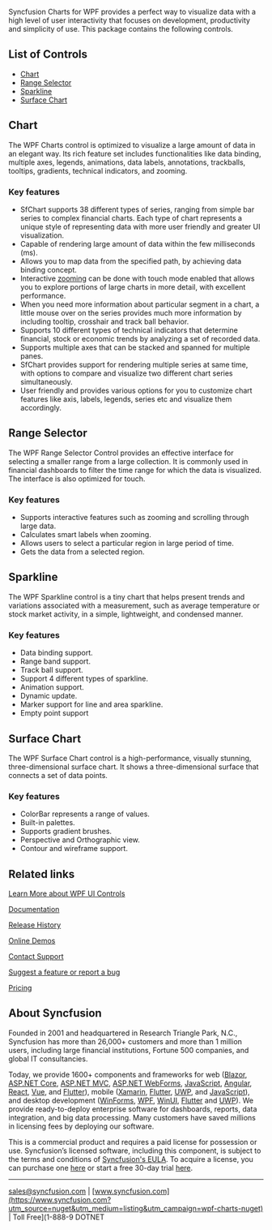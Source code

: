 Syncfusion Charts for WPF provides a perfect way to visualize data with a high level of user interactivity that focuses on development, productivity and simplicity of use. This package contains the following controls.

## List of Controls

* [Chart](https://www.syncfusion.com/wpf-controls/chart?utm_source=nuget&utm_medium=listing&utm_campaign=wpf-charts-nuget)
* [Range Selector](https://www.syncfusion.com/wpf-controls/range-selector?utm_source=nuget&utm_medium=listing&utm_campaign=wpf-charts-nuget)
* [Sparkline](https://www.syncfusion.com/wpf-controls/sparkline?utm_source=nuget&utm_medium=listing&utm_campaign=wpf-charts-nuget)
* [Surface Chart](https://www.syncfusion.com/wpf-controls/surface-chart?utm_source=nuget&utm_medium=listing&utm_campaign=wpf-charts-nuget)

## Chart

The WPF Charts control is optimized to visualize a large amount of data in an elegant way. Its rich feature set includes functionalities like data binding, multiple axes, legends, animations, data labels, annotations, trackballs, tooltips, gradients, technical indicators, and zooming.

### Key features

* SfChart supports 38 different types of series, ranging from simple bar series to complex financial charts. Each type of chart represents a unique style of representing data with more user friendly and greater UI visualization.
* Capable of rendering large amount of data within the few milliseconds (ms).
* Allows you to map data from the specified path, by achieving data binding concept.
* Interactive [zooming](https://help.syncfusion.com/wpf/sfchart/interactive-features?utm_source=nuget&utm_medium=listing&utm_campaign=wpf-charts-nuget#zooming-and-panning) can be done with touch mode enabled that allows you to explore portions of large charts in more detail, with excellent performance.
* When you need more information about particular segment in a chart, a little mouse over on the series provides much more information by including tooltip, crosshair and track ball behavior.
* Supports 10 different types of technical indicators that determine financial, stock or economic trends by analyzing a set of recorded data.
* Supports multiple axes that can be stacked and spanned for multiple panes.
* SfChart provides support for rendering multiple series at same time, with options to compare and visualize two different chart series simultaneously.
* User friendly and provides various options for you to customize chart features like axis, labels, legends, series etc and visualize them accordingly.

## Range Selector

The WPF Range Selector Control provides an effective interface for selecting a smaller range from a large collection. It is commonly used in financial dashboards to filter the time range for which the data is visualized. The interface is also optimized for touch.

### Key features

* Supports interactive features such as zooming and scrolling through large data.
* Calculates smart labels when zooming.
* Allows users to select a particular region in large period of time.
* Gets the data from a selected region.

## Sparkline

The WPF Sparkline control is a tiny chart that helps present trends and variations associated with a measurement, such as average temperature or stock market activity, in a simple, lightweight, and condensed manner.

### Key features

* Data binding support.
* Range band support.
* Track ball support.
* Support 4 different types of sparkline.
* Animation support.
* Dynamic update.
* Marker support for line and area sparkline.
* Empty point support

## Surface Chart

The WPF Surface Chart control is a high-performance, visually stunning, three-dimensional surface chart. It shows a three-dimensional surface that connects a set of data points.

### Key features

* ColorBar represents a range of values.
* Built-in palettes.
* Supports gradient brushes.
* Perspective and Orthographic view.
* Contour and wireframe support.

## Related links
[Learn More about WPF UI Controls](https://www.syncfusion.com/wpf-controls?utm_source=nuget&utm_medium=listing&utm_campaign=wpf-charts-nuget)

[Documentation](https://help.syncfusion.com/wpf/overview?utm_source=nuget&utm_medium=listing&utm_campaign=wpf-charts-nuget)

[Release History](https://help.syncfusion.com/wpf/release-notes/v19.3.0.57?utm_source=nuget&utm_medium=listing&utm_campaign=wpf-charts-nuget)

[Online Demos](https://github.com/syncfusion/wpf-demos?utm_source=nuget&utm_medium=listing&utm_campaign=wpf-charts-nuget)

[Contact Support](https://www.syncfusion.com/support/directtrac/incidents/newincident/?utm_source=nuget&utm_medium=listing&utm_campaign=wpf-charts-nuget)

[Suggest a feature or report a bug](https://www.syncfusion.com/feedback/wpf?utm_source=nuget&utm_medium=listing&utm_campaign=wpf-charts-nuget)

[Pricing](https://www.syncfusion.com/sales/products/wpf?utm_source=nuget&utm_medium=listing&utm_campaign=wpf-charts-nuget)

## About Syncfusion
Founded in 2001 and headquartered in Research Triangle Park, N.C., Syncfusion has more than 26,000+ customers and more than 1 million users, including large financial institutions, Fortune 500 companies, and global IT consultancies.

Today, we provide 1600+ components and frameworks for web ([Blazor](https://www.syncfusion.com/blazor-components?utm_source=nuget&utm_medium=listing&utm_campaign=wpf-charts-nuget), [ASP.NET Core](https://www.syncfusion.com/aspnet-core-ui-controls?utm_source=nuget&utm_medium=listing&utm_campaign=wpf-charts-nuget), [ASP.NET MVC](https://www.syncfusion.com/aspnet-mvc-ui-controls?utm_source=nuget&utm_medium=listing&utm_campaign=wpf-charts-nuget), [ASP.NET WebForms](https://www.syncfusion.com/jquery/aspnet-webforms-ui-controls?utm_source=nuget&utm_medium=listing&utm_campaign=wpf-charts-nuget), [JavaScript](https://www.syncfusion.com/javascript-ui-controls?utm_source=nuget&utm_medium=listing&utm_campaign=wpf-charts-nuget), [Angular](https://www.syncfusion.com/angular-ui-components?utm_source=nuget&utm_medium=listing&utm_campaign=wpf-charts-nuget), [React](https://www.syncfusion.com/react-ui-components?utm_source=nuget&utm_medium=listing&utm_campaign=wpf-charts-nuget), [Vue](https://www.syncfusion.com/vue-ui-components?utm_source=nuget&utm_medium=listing&utm_campaign=wpf-charts-nuget), and [Flutter](https://www.syncfusion.com/flutter-widgets?utm_source=nuget&utm_medium=listing&utm_campaign=wpf-charts-nuget)), mobile ([Xamarin](https://www.syncfusion.com/xamarin-ui-controls?utm_source=nuget&utm_medium=listing&utm_campaign=wpf-charts-nuget), [Flutter](https://www.syncfusion.com/flutter-widgets?utm_source=nuget&utm_medium=listing&utm_campaign=wpf-charts-nuget), [UWP](https://www.syncfusion.com/uwp-ui-controls?utm_source=nuget&utm_medium=listing&utm_campaign=wpf-charts-nuget), and [JavaScript](https://www.syncfusion.com/javascript-ui-controls?utm_source=nuget&utm_medium=listing&utm_campaign=wpf-charts-nuget)), and desktop development ([WinForms](https://www.syncfusion.com/winforms-ui-controls?utm_source=nuget&utm_medium=listing&utm_campaign=wpf-charts-nuget), [WPF](https://www.syncfusion.com/wpf-ui-controls?utm_source=nuget&utm_medium=listing&utm_campaign=wpf-charts-nuget), [WinUI](https://www.syncfusion.com/winui-controls?utm_source=nuget&utm_medium=listing&utm_campaign=wpf-charts-nuget), [Flutter](https://www.syncfusion.com/flutter-widgets?utm_source=nuget&utm_medium=listing&utm_campaign=wpf-charts-nuget) and [UWP](https://www.syncfusion.com/uwp-ui-controls?utm_source=nuget&utm_medium=listing&utm_campaign=wpf-charts-nuget)). We provide ready-to-deploy enterprise software for dashboards, reports, data integration, and big data processing. Many customers have saved millions in licensing fees by deploying our software.


This is a commercial product and requires a paid license for possession or use. Syncfusion’s licensed software, including this component, is subject to the terms and conditions of [Syncfusion's EULA](https://www.syncfusion.com/eula/es/?utm_source=nuget&utm_medium=listing&utm_campaign=wpf-charts-nuget). To acquire a license, you can purchase one [here]( https://www.syncfusion.com/sales/products?utm_source=nuget&utm_medium=listing&utm_campaign=wpf-charts-nuget) or start a free 30-day trial [here](https://www.syncfusion.com/account/manage-trials/start-trials?utm_source=nuget&utm_medium=listing&utm_campaign=wpf-charts-nuget).

___

[sales@syncfusion.com](mailto:sales@syncfusion.com?Subject=Syncfusion%20Charts%20WPF-%20NuGet) | [www.syncfusion.com](https://www.syncfusion.com?utm_source=nuget&utm_medium=listing&utm_campaign=wpf-charts-nuget) | Toll Free](1-888-9 DOTNET


